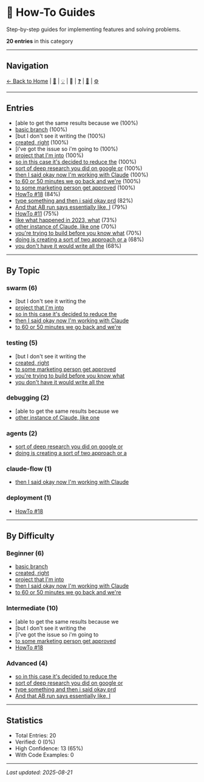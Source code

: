 # 🔧 How-To Guides

Step-by-step guides for implementing features and solving problems.

**20 entries** in this category

---

## Navigation
[← Back to Home](../index.md) | [🚨](../gotchas/) | [💡](../tips/) | **🔧** | [❓](../qa/) | [🧠](../mental-models/) | [⚙️](../internals/)

---

## Entries

- [able to get the same results because we [](./howTo-001.md) (100%)
- [basic branch](./howTo-011.md) (100%)
- [but I don't see it writing the [](./howTo-007.md) (100%)
- [created, right](./howTo-018.md) (100%)
- [i've got the issue so i'm going to [](./howTo-003.md) (100%)
- [project that I'm into](./howTo-015.md) (100%)
- [so in this case it's decided to reduce the](./howTo-002.md) (100%)
- [sort of deep research you did on google or](./howTo-020.md) (100%)
- [then I said okay now I'm working with Claude](./howTo-017.md) (100%)
- [to 60 or 50 minutes we go back and we're](./howTo-016.md) (100%)
- [to some marketing person get approved](./howTo-019.md) (100%)
- [HowTo #18](./howTo-014.md) (84%)
- [type something and then i said okay prd](./howTo-012.md) (82%)
- [And that AB run says essentially like, I](./howTo-010.md) (79%)
- [HowTo #11](./howTo-008.md) (75%)
- [like what happened in 2023, what](./howTo-013.md) (73%)
- [other instance of Claude, like one](./howTo-004.md) (70%)
- [you're trying to build before you know what](./howTo-005.md) (70%)
- [doing is creating a sort of two approach or a](./howTo-009.md) (68%)
- [you don't have it would write all the](./howTo-006.md) (68%)

---

## By Topic

### swarm (6)
- [but I don't see it writing the [](./howTo-007.md)
- [project that I'm into](./howTo-015.md)
- [so in this case it's decided to reduce the](./howTo-002.md)
- [then I said okay now I'm working with Claude](./howTo-017.md)
- [to 60 or 50 minutes we go back and we're](./howTo-016.md)

### testing (5)
- [but I don't see it writing the [](./howTo-007.md)
- [created, right](./howTo-018.md)
- [to some marketing person get approved](./howTo-019.md)
- [you're trying to build before you know what](./howTo-005.md)
- [you don't have it would write all the](./howTo-006.md)

### debugging (2)
- [able to get the same results because we [](./howTo-001.md)
- [other instance of Claude, like one](./howTo-004.md)

### agents (2)
- [sort of deep research you did on google or](./howTo-020.md)
- [doing is creating a sort of two approach or a](./howTo-009.md)

### claude-flow (1)
- [then I said okay now I'm working with Claude](./howTo-017.md)

### deployment (1)
- [HowTo #18](./howTo-014.md)

---

## By Difficulty

### Beginner (6)
- [basic branch](./howTo-011.md)
- [created, right](./howTo-018.md)
- [project that I'm into](./howTo-015.md)
- [then I said okay now I'm working with Claude](./howTo-017.md)
- [to 60 or 50 minutes we go back and we're](./howTo-016.md)

### Intermediate (10)
- [able to get the same results because we [](./howTo-001.md)
- [but I don't see it writing the [](./howTo-007.md)
- [i've got the issue so i'm going to [](./howTo-003.md)
- [to some marketing person get approved](./howTo-019.md)
- [HowTo #18](./howTo-014.md)

### Advanced (4)
- [so in this case it's decided to reduce the](./howTo-002.md)
- [sort of deep research you did on google or](./howTo-020.md)
- [type something and then i said okay prd](./howTo-012.md)
- [And that AB run says essentially like, I](./howTo-010.md)

---

## Statistics

- Total Entries: 20
- Verified: 0 (0%)
- High Confidence: 13 (65%)
- With Code Examples: 0

---

*Last updated: 2025-08-21*
